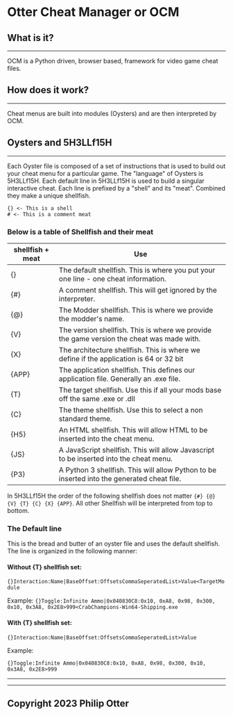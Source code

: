 # Otter Cheat Manager or OCM

## What is it?
***

OCM is a Python driven, browser based, framework for video game cheat files.

## How does it work?
***
Cheat menus are built into modules (Oysters) and are then interpreted by OCM.

## Oysters and 5H3LLf15H
***
Each Oyster file is composed of a set of instructions that is used to build out your cheat menu for a particular game. The "language" of Oysters is 5H3LLf15H. Each default line in 5H3LLf15H is used to build a singular interactive cheat. Each line is prefixed by a "shell" and its "meat". Combined they make a unique shellfish.
```
{} <- This is a shell
# <- This is a comment meat
```
### Below is a table of Shellfish and their meat

| shellfish + meat | Use                                                                                       |
|------------------|-------------------------------------------------------------------------------------------|
| {}               | The default shellfish. This is where you put your one line - one cheat information.       |
| {#}              | A comment shellfish. This will get ignored by the interpreter.                            |
| {@}              | The Modder shellfish. This is where we provide the modder's name.                         |
| {V}              | The version shellfish. This is where we provide the game version the cheat was made with. |
| {X}              | The architecture shellfish. This is where we define if the application is 64 or 32 bit    |
| {APP}            | The application shellfish. This defines our application file. Generally an .exe file.     |
| {T}              | The target shellfish. Use this if all your mods base off the same .exe or .dll            |
| {C}              | The theme shellfish. Use this to select a non standard theme.                             |
| {H5}             | An HTML shellfish. This will allow HTML to be inserted into the cheat menu.               |
| {JS}             | A JavaScript shellfish. This will allow Javascript to be inserted into the cheat menu.    |
| {P3}             | A Python 3 shellfish. This will allow Python to be inserted into the generated cheat file.|


In 5H3LLf15H the order of the following shellfish does not matter `{#} {@} {V} {T} {C} {X} {APP}`. All other Shellfish will be interpreted from top to bottom.

### The Default line

This is the bread and butter of an oyster file and uses the default shellfish. The line is organized in the following manner:

#### <b>Without</b> {T} shellfish set:

`{}Interaction:Name|BaseOffset:OffsetsCommaSeperatedList>Value<TargetModule`

Example:
`{}Toggle:Infinite Ammo|0x040830C8:0x10, 0xA8, 0x98, 0x300, 0x10, 0x3A8, 0x2E8>999<CrabChampions-Win64-Shipping.exe`

#### <b>With</b> {T} shellfish set:

`{}Interaction:Name|BaseOffset:OffsetsCommaSeperatedList>Value`

Example:

`{}Toggle:Infinite Ammo|0x040830C8:0x10, 0xA8, 0x98, 0x300, 0x10, 0x3A8, 0x2E8>999`

***
***
## Copyright 2023 Philip Otter